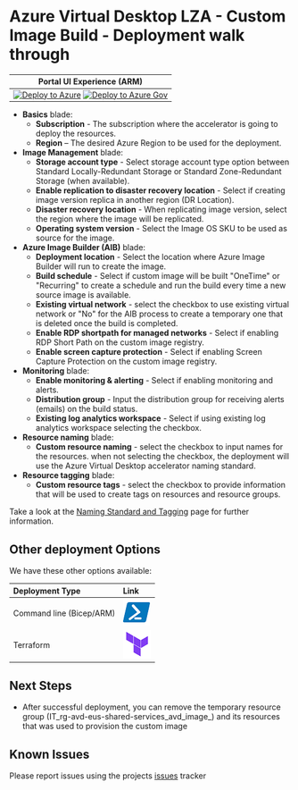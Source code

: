 # Azure Virtual Desktop LZA - Custom Image Build - Deployment walk through

| Portal UI Experience (ARM) |
| ------------------------------------------------------------ |
| [![Deploy to Azure](https://aka.ms/deploytoazurebutton)](https://portal.azure.com/#blade/Microsoft_Azure_CreateUIDef/CustomDeploymentBlade/uri/https%3A%2F%2Fraw.githubusercontent.com%2FAzure%2Favdaccelerator%2Fmain%2Fworkload%2Farm%2Fdeploy-custom-image.json/uiFormDefinitionUri/https%3A%2F%2Fraw.githubusercontent.com%2FAzure%2Favdaccelerator%2Fmain%2Fworkload%2Fportal-ui%2Fportal-ui-custom-image.json) [![Deploy to Azure Gov](https://aka.ms/deploytoazuregovbutton)](https://portal.azure.us/#blade/Microsoft_Azure_CreateUIDef/CustomDeploymentBlade/uri/https%3A%2F%2Fraw.githubusercontent.com%2FAzure%2Favdaccelerator%2Fmain%2Fworkload%2Farm%2Fdeploy-custom-image.json/uiFormDefinitionUri/https%3A%2F%2Fraw.githubusercontent.com%2FAzure%2Favdaccelerator%2Fmain%2Fworkload%2Fportal-ui%2Fportal-ui-custom-image.json) |

- **Basics** blade:
  - **Subscription** - The subscription where the accelerator is going to deploy the resources.
  - **Region** – The desired Azure Region to be used for the deployment.
- **Image Management** blade:
  - **Storage account type** - Select storage account type option between Standard Locally-Redundant Storage or Standard Zone-Redundant Storage (when available).
  - **Enable replication to disaster recovery location** - Select if creating image version replica in another region (DR Location).
  - **Disaster recovery location** - When replicating image version, select the region where the image will be replicated.
  - **Operating system version** - Select the Image OS SKU to be used as source for the image.
- **Azure Image Builder (AIB)** blade:
  - **Deployment location** - Select the location where Azure Image Builder will run to create the image.
  - **Build schedule** - Select if custom image will be built "OneTime" or "Recurring" to create a schedule and run the build every time a new source image is available.
  - **Existing virtual network** - select the checkbox to use existing virtual network or "No" for the AIB process to create a temporary one that is deleted once the build is completed.
  - **Enable RDP shortpath for managed networks** - Select if enabling RDP Short Path on the custom image registry.
  - **Enable screen capture protection** - Select if enabling Screen Capture Protection on the custom image registry.
- **Monitoring** blade:
  - **Enable monitoring & alerting** - Select if enabling monitoring and alerts.
  - **Distribution group** - Input the distribution group for receiving alerts (emails) on the build status.
  - **Existing log analytics workspace** - Select if using existing log analytics workspace selecting the checkbox.
- **Resource naming** blade:
  - **Custom resource naming** - select the checkbox to input names for the resources. when not selecting the checkbox, the deployment will use the Azure Virtual Desktop accelerator naming standard.
- **Resource tagging** blade:
  - **Custom resource tags** - select the checkbox to provide information that will be used to create tags on resources and resource groups.

Take a look at the [Naming Standard and Tagging](./resource-naming.md) page for further information.

## Other deployment Options

We have these other options available:

| Deployment Type | Link |
|:--|:--|
|Command line (Bicep/ARM) |[![Powershell/Azure CLI](./icons/powershell.png)](https://github.com/Azure/avdaccelerator/blob/main/workload/bicep/readme.md) |
|Terraform |[![Terraform](./icons/terraform.png)]( https://github.com/Azure/avdaccelerator/tree/main/workload/terraform/customimage) |

## Next Steps

- After successful deployment, you can remove the temporary resource group (IT_rg-avd-eus-shared-services_avd_image_<AutoGeneratedID>) and its resources that was used to provision the custom image

## Known Issues

Please report issues using the projects [issues](https://github.com/Azure/avdaccelerator/issues) tracker
